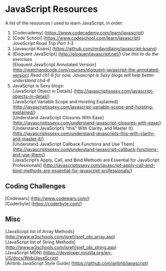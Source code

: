 # JavaScript Resources
A list of the resources I used to learn JavaScript, in order:


1. [Codecademy] (https://www.codecademy.com/learn/javascript)
2. [Code School] (https://www.codeschool.com/learn/javascript)  *JavaScript Road Trip Part 1-3*
3. [Javascript Koans] (https://github.com/mrdavidlaing/javascript-koans)  
3. [Eloquent JavaScript] (http://eloquentjavascript.net/) *Use this to do the exercises*  
[Eloquent JavaScript Annotated Version] (http://watchandcode.com/courses/eloquent-javascript-the-annotated-version) *Read ch1-6 for now, Javascript is Sexy blogs will help better understand ch4-6*
4. JavaScript is Sexy blogs:    
[JavaScript Object in Details] (http://javascriptissexy.com/javascript-objects-in-detail/)  
[JavaScript Variable Scope and Hoisting Explained] (http://javascriptissexy.com/javascript-variable-scope-and-hoisting-explained/)  
[Understand JavaScript Closures With Ease] (http://javascriptissexy.com/understand-javascript-closures-with-ease/)  
[Understand JavaScript’s “this” With Clarity, and Master It] (http://javascriptissexy.com/understand-javascripts-this-with-clarity-and-master-it/)  
[Understand JavaScript Callback Functions and Use Them] (http://javascriptissexy.com/understand-javascript-callback-functions-and-use-them/)  
[JavaScript’s Apply, Call, and Bind Methods are Essential for JavaScript Professionals] (http://javascriptissexy.com/javascript-apply-call-and-bind-methods-are-essential-for-javascript-professionals/)


## Coding Challenges
[Codewars] (http://www.codewars.com/)  
[Coderbyte] (https://coderbyte.com/)


## Misc
[JavaScript list of Array Methods] (http://www.w3schools.com/jsref/jsref_obj_array.asp)  
[JavaScript list of String Methods] (http://www.w3schools.com/jsref/jsref_obj_string.asp)  
[JavaScript MDN] (https://developer.mozilla.org/en-US/docs/Web/JavaScript)  
[Airbnb JavaScript Style Guide] (https://github.com/airbnb/javascript)

